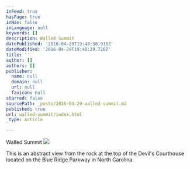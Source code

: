 ```yaml
---
inFeed: true
hasPage: true
inNav: false
inLanguage: null
keywords: []
description: Walled Summit
datePublished: '2016-04-29T19:48:38.916Z'
dateModified: '2016-04-29T19:48:29.726Z'
title: ''
author: []
authors: []
publisher:
  name: null
  domain: null
  url: null
  favicon: null
starred: false
sourcePath: _posts/2016-04-29-walled-summit.md
published: true
url: walled-summit/index.html
_type: Article

---
```

Walled Summit
![](https://the-grid-user-content.s3-us-west-2.amazonaws.com/da1261e6-67c0-4c66-8644-74e609da6116.jpg)

This is an abstract view from the rock at the top of the Devil's Courthouse located on the Blue Ridge Parkway in North Carolina.